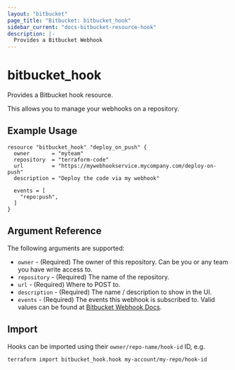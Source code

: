 ```yaml
---
layout: "bitbucket"
page_title: "Bitbucket: bitbucket_hook"
sidebar_current: "docs-bitbucket-resource-hook"
description: |-
  Provides a Bitbucket Webhook
---
```


# bitbucket\_hook

Provides a Bitbucket hook resource.

This allows you to manage your webhooks on a repository.

## Example Usage

```hcl
resource "bitbucket_hook" "deploy_on_push" {
  owner       = "myteam"
  repository  = "terraform-code"
  url         = "https://mywebhookservice.mycompany.com/deploy-on-push"
  description = "Deploy the code via my webhook"

  events = [
    "repo:push",
  ]
}
```

## Argument Reference

The following arguments are supported:

* `owner` - (Required) The owner of this repository. Can be you or any team you
  have write access to.
* `repository` - (Required) The name of the repository.
* `url` - (Required) Where to POST to.
* `description` - (Required) The name / description to show in the UI.
* `events` - (Required) The events this webhook is subscribed to. Valid values can be found at [Bitbucket Webhook Docs](https://developer.atlassian.com/cloud/bitbucket/rest/api-group-repositories/#api-repositories-workspace-repo-slug-hooks-post).

## Import

Hooks can be imported using their `owner/repo-name/hook-id` ID, e.g.

```sh
terraform import bitbucket_hook.hook my-account/my-repo/hook-id
```
